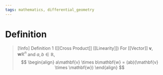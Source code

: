 ```yaml
---
tags: mathematics, differential_geometry
---
```


# Definition

> [!info] Definition 1 ([[Cross Product]] [[Linearity]])
> For [[Vector]] $\mathbf{v}, \mathbf{w} \mathbb{R}^n$ and $a, b \in \mathbb{R}$,
> $$
> \begin{align}
> a\mathbf{v} \times b\mathbf{w} = (ab)(\mathbf{v} \times \mathbf{w})
> \end{align}
> $$